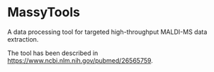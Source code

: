 # MassyTools
A data processing tool for targeted high-throughput MALDI-MS data extraction.

The tool has been described in https://www.ncbi.nlm.nih.gov/pubmed/26565759.
